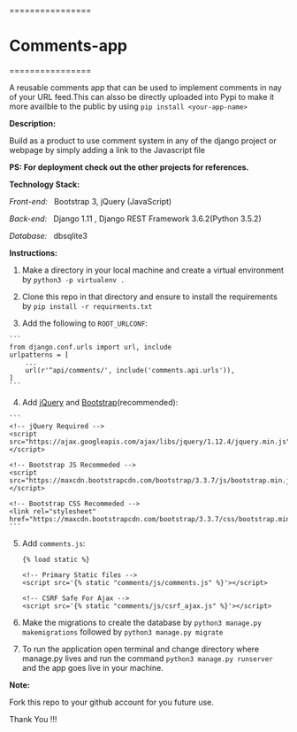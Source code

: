 ================
# Comments-app
================

A reusable comments app that can be used to implement comments in nay of your URL feed.This can alsso be directly uploaded into Pypi to make it more availble to the public by using `pip install <your-app-name>`


__Description:__

 Build as a product to use comment system in any of the django project or webpage by simply adding a link to the Javascript file
 
 **PS: For deployment check out the other projects for references.**
  
  
__Technology Stack:__

_Front-end:_ &nbsp;&nbsp;Bootstrap 3, jQuery (JavaScript)

_Back-end:_ &nbsp;&nbsp;Django 1.11 , Django REST Framework 3.6.2(Python 3.5.2)

_Database:_ &nbsp;&nbsp;dbsqlite3

__Instructions:__

  1. Make a directory in your local machine and create a virtual environment by `python3 -p virtualenv .`

  2. Clone this repo in that directory and ensure to install the requirements by `pip install -r requirments.txt` 
  
  3. Add the following to `ROOT_URLCONF`:
  
    ```
    from django.conf.urls import url, include
    urlpatterns = [
        ...
        url(r'^api/comments/', include('comments.api.urls')),
    ]
    ```

  4. Add [jQuery](http://jquery.com/) and [Bootstrap](http://getbootstrap.com/)(recommended):

    ```
    <!-- jQuery Required -->
    <script src="https://ajax.googleapis.com/ajax/libs/jquery/1.12.4/jquery.min.js"></script>

    <!-- Bootstrap JS Recommeded -->
    <script src="https://maxcdn.bootstrapcdn.com/bootstrap/3.3.7/js/bootstrap.min.js"></script>

    <!-- Bootstrap CSS Recommeded -->
    <link rel="stylesheet" href="https://maxcdn.bootstrapcdn.com/bootstrap/3.3.7/css/bootstrap.min.css">
    ```


  5. Add `comments.js`:
      ```
      {% load static %} 

      <!-- Primary Static files -->
      <script src='{% static "comments/js/comments.js" %}'></script>

      <!-- CSRF Safe For Ajax -->
      <script src='{% static "comments/js/csrf_ajax.js" %}'></script>
        ```

  6. Make the migrations to create the database by `python3 manage.py makemigrations` followed by `python3 manage.py migrate`

  7. To run the application open terminal and change directory where manage.py lives and run the command `python3 manage.py runserver` and the app goes live in your machine.

  __Note:__

  Fork this repo to your github account for you future use.
  
  
  Thank You !!!
